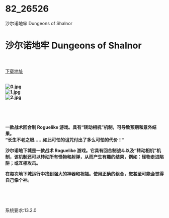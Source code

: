 # 82_26526
沙尔诺地牢 Dungeons of Shalnor
# 沙尔诺地牢 Dungeons of Shalnor
 <br/></br>
[下载地址](https://www.switch520.cc/article/26526 "下载地址")
<br/></br>

<p><strong><img title="0.jpg" src="https://www.switch520.cc/muke_img/2022_01_22_3e92829bf855d.jpg" alt="0.jpg"></strong><br>
<strong><img title="1.jpg" src="https://www.switch520.cc/muke_img/2022_01_22_56193bbc45cfe.jpg" alt="1.jpg"></strong><br>
<strong><img title="2.jpg" src="https://www.switch520.cc/muke_img/2022_01_22_5fd39a581c304.jpg" alt="2.jpg">&nbsp;</strong></p>
<p>&nbsp;</p>
<p>&nbsp;</p>
<p><strong>一款战术回合制 Roguelike 游戏。具有“转动相机”机制，可导致预期和意外结果。</strong><br>
<strong>“长生不老之眼……如此可怕的诅咒付出了多么可怕的代价！”</strong></p>
<p><strong>沙尔诺地下城是一款战术 Roguelike 游戏。它具有回合制战斗以及“转动相机”机制，该机制还可以转动所有怪物和射弹，从而产生有趣的结果，例如：怪物走进陷阱；或互相攻击。</strong></p>
<p><strong>在每次地下城运行中找到强大的神器和祝福。使用正确的组合，您甚至可能会觉得自己像个神。</strong></p>
<p>&nbsp;</p>
<p>&nbsp;</p>
<p>系统要求:13.2.0</p>



